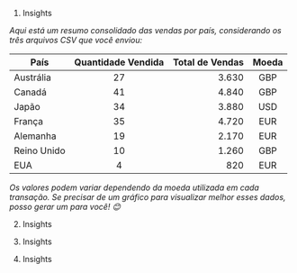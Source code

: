 1. Insights

*Aqui está um resumo consolidado das vendas por país, considerando os três arquivos CSV que você enviou:*

| País        | Quantidade Vendida | Total de Vendas | Moeda |
|-------------|:------------------:|----------------:|:-----:|
| Austrália   | 27                 | 3.630           | GBP   |
| Canadá      | 41                 | 4.840           | GBP   |
| Japão       | 34                 | 3.880           | USD   |
| França      | 35                 | 4.720           | EUR   |
| Alemanha    | 19                 | 2.170           | EUR   |
| Reino Unido | 10                 | 1.260           | GBP   |
| EUA         |  4                 |   820           | EUR   |

*Os valores podem variar dependendo da moeda utilizada em cada transação. Se precisar de um gráfico para 
visualizar melhor esses dados, posso gerar um para você! 😊*

2. Insights


3. Insights



4. Insights
